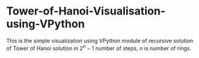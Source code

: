 # Tower-of-Hanoi-Visualisation-using-VPython
This is the simple visualization using VPython module of recursive solution of Tower of Hanoi solution in $2^{n}-1$ number of steps, n is number of rings.
